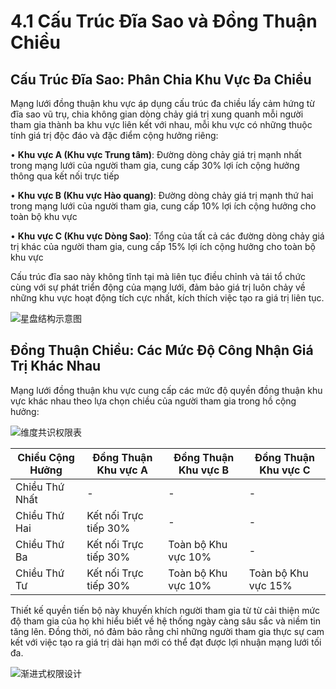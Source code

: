 # 4.1 Cấu Trúc Đĩa Sao và Đồng Thuận Chiều

## Cấu Trúc Đĩa Sao: Phân Chia Khu Vực Đa Chiều

Mạng lưới đồng thuận khu vực áp dụng cấu trúc đa chiều lấy cảm hứng từ đĩa sao vũ trụ, chia không gian dòng chảy giá trị xung quanh mỗi người tham gia thành ba khu vực liên kết với nhau, mỗi khu vực có những thuộc tính giá trị độc đáo và đặc điểm cộng hưởng riêng:

• **Khu vực A (Khu vực Trung tâm)**: Đường dòng chảy giá trị mạnh nhất trong mạng lưới của người tham gia, cung cấp 30% lợi ích cộng hưởng thông qua kết nối trực tiếp

• **Khu vực B (Khu vực Hào quang)**: Đường dòng chảy giá trị mạnh thứ hai trong mạng lưới của người tham gia, cung cấp 10% lợi ích cộng hưởng cho toàn bộ khu vực

• **Khu vực C (Khu vực Dòng Sao)**: Tổng của tất cả các đường dòng chảy giá trị khác của người tham gia, cung cấp 15% lợi ích cộng hưởng cho toàn bộ khu vực

Cấu trúc đĩa sao này không tĩnh tại mà liên tục điều chỉnh và tái tổ chức cùng với sự phát triển động của mạng lưới, đảm bảo giá trị luôn chảy về những khu vực hoạt động tích cực nhất, kích thích việc tạo ra giá trị liên tục.

![星盘结构示意图](/images/图5.svg)

## Đồng Thuận Chiều: Các Mức Độ Công Nhận Giá Trị Khác Nhau

Mạng lưới đồng thuận khu vực cung cấp các mức độ quyền đồng thuận khu vực khác nhau theo lựa chọn chiều của người tham gia trong hồ cộng hưởng:

![维度共识权限表](/images/图6.svg)

| Chiều Cộng Hưởng | Đồng Thuận Khu vực A | Đồng Thuận Khu vực B | Đồng Thuận Khu vực C |
|---------|---------|---------|---------|
| Chiều Thứ Nhất | - | - | - |
| Chiều Thứ Hai | Kết nối Trực tiếp 30% | - | - |
| Chiều Thứ Ba | Kết nối Trực tiếp 30% | Toàn bộ Khu vực 10% | - |
| Chiều Thứ Tư | Kết nối Trực tiếp 30% | Toàn bộ Khu vực 10% | Toàn bộ Khu vực 15% |

Thiết kế quyền tiến bộ này khuyến khích người tham gia từ từ cải thiện mức độ tham gia của họ khi hiểu biết về hệ thống ngày càng sâu sắc và niềm tin tăng lên. Đồng thời, nó đảm bảo rằng chỉ những người tham gia thực sự cam kết với việc tạo ra giá trị dài hạn mới có thể đạt được lợi nhuận mạng lưới tối đa.

![渐进式权限设计](/images/图7.svg)